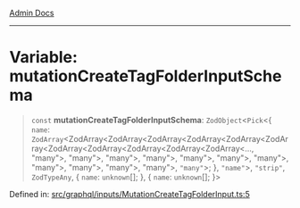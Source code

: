 [Admin Docs](/)

***

# Variable: mutationCreateTagFolderInputSchema

> `const` **mutationCreateTagFolderInputSchema**: `ZodObject`\<`Pick`\<\{ `name`: `ZodArray`\<ZodArray\<ZodArray\<ZodArray\<ZodArray\<ZodArray\<ZodArray\<ZodArray\<ZodArray\<ZodArray\<ZodArray\<ZodArray\<..., "many"\>, "many"\>, "many"\>, "many"\>, "many"\>, "many"\>, "many"\>, "many"\>, "many"\>, "many"\>, "many"\>, `"many"`\>; \}, `"name"`\>, `"strip"`, `ZodTypeAny`, \{ `name`: `unknown`[]; \}, \{ `name`: `unknown`[]; \}\>

Defined in: [src/graphql/inputs/MutationCreateTagFolderInput.ts:5](https://github.com/NishantSinghhhhh/talawa-api/blob/80d33ad4356836957a519774ac35d2e1e92179d5/src/graphql/inputs/MutationCreateTagFolderInput.ts#L5)
